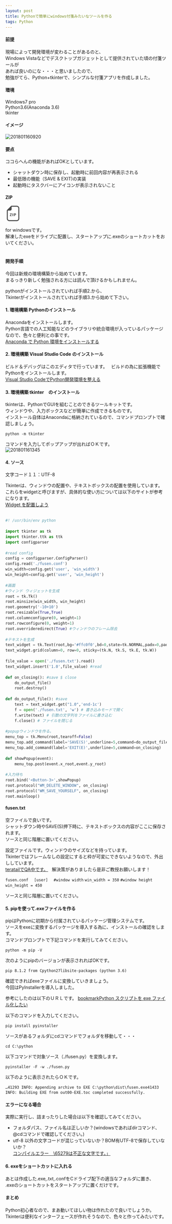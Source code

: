 ```yaml
---
layout: post
title: Pythonで簡単にwindows付箋みたいなツールを作る
tags: Python
---
```


#### 前提
現場によって開発環境が変わることがあるのと、  
Windows Vistaなどでデスクトップガジェットとして提供されていた頃の付箋ツールが  
あれば良いのにな・・・と思いましたので、  
勉強がてら、Python+tkinterで、シンプルな付箋アプリを作成しました。  

#### 環境
Windows7 pro  
Python3.6(Anaconda 3.6)  
tkinter    
  
#### イメージ
![201801160920](../../file/201801180000.jpg)
  
  
#### 要点
ココらへんの機能があればOKとしています。  
- シャットダウン時に保存し、起動時に前回内容が再表示される  
- 最低限の機能（SAVE & EXIT)の実装  
- 起動時にタスクバーにアイコンが表示されないこと  
  
#### ZIP
[![fusen.zip](/icon/zip.png)](https://github.com/developer-2018/developer-2018.github.io/files/1633682/fusen.zip)

for windowsです。  
解凍したexeをドライブに配置し、スタートアップに.exeのショートカットをおいてください。  
  

#### 開発手順
今回は新規の環境構築から始めています。  
まるっきり新しく勉強される方には読んで頂けるかもしれません。  

pythonがインストールされていれば手順2.から、  
Tkinterがインストールされていれば手順3.から始めて下さい。  

#### 1. 環境構築 Pythonのインストール
Anacondaをインストールします。  
Python言語での人工知能などのライブラリや統合環境が入っているパッケージなので、色々と便利との事です。  
[Anaconda で Python 環境をインストールする](https://qiita.com/t2y/items/2a3eb58103e85d8064b6)  
  
#### 2. 環境構築 Visual Studio Code のインストール
ビルド＆デバッグはこのエディタで行っています。  
ビルドの為に拡張機能でPythonをインストールします。  
[Visual Studio CodeでPython開発環境を整える](https://qiita.com/84zume/items/27d143f529396c9fa1cc)  
  
#### 3. 環境構築 tkinter　のインストール
tkinterは、PythonでGUIを組むことのできるツールキットです。  
ウィンドウや、入力ボックスなどが簡単に作成できるものです。  
インストール自体はAnacondaに格納されているので、コマンドプロンプトで確認しましょう。  
```
python -m tkinter
```  
コマンドを入力してポップアップが出ればＯＫです。  
![201801161345](../../file/201801180001.gif)

#### 4. ソース
文字コード１１：UTF-8  
  
Tkinterは、ウィンドウの配置や、テキストボックスの配置を使用しています。  
これらをwidgetと呼びますが、具体的な使い方については以下のサイトが参考になります。  
[Widget を配置しよう](http://www.shido.info/py/tkinter2.html)

```ruby:fusen.py

#! /usr/bin/env python

import tkinter as tk
import tkinter.ttk as ttk
import configparser

#read config
config = configparser.ConfigParser()
config.read('./fusen.conf')
win_width=config.get('user', 'win_width')
win_height=config.get('user', 'win_height')

#画面
#ウィンド ウィジェットを生成
root = tk.Tk()
root.minsize(win_width, win_height)
root.geometry('-10+10')
root.resizable(True,True)
root.columnconfigure(0, weight=1)
root.rowconfigure(0, weight=1)
root.overrideredirect(True) #ウィンドウのフレーム除去

#テキストを生成
text_widget = tk.Text(root,bg='#ffc0f0',bd=0,state=tk.NORMAL,padx=0,pady=0,selectborderwidth=0)
text_widget.grid(column=0, row=0, sticky=(tk.N, tk.S, tk.E, tk.W))

file_value = open('./fusen.txt').read()
text_widget.insert('1.0',file_value) #read

def on_closing(): #save $ close
    do_output_file()
    root.destroy()

def do_output_file(): #save
    text = text_widget.get("1.0",'end-1c')
    f = open('./fusen.txt', 'w') # 書き込みモードで開く
    f.write(text) # 引数の文字列をファイルに書き込む
    f.close() # ファイルを閉じる

#popupウィンドウを作る。
menu_top = tk.Menu(root,tearoff=False)
menu_top.add_command(label='SAVE(S)',underline=5,command=do_output_file)
menu_top.add_command(label='EXIT(E)',underline=5,command=on_closing)

def showPopup(event):
    menu_top.post(event.x_root,event.y_root)

#入力待ち
root.bind('<Button-3>',showPopup)
root.protocol("WM_DELETE_WINDOW", on_closing)
root.protocol("WM_SAVE_YOURSELF", on_closing)
root.mainloop()

```


#### fusen.txt
空ファイルで良いです。  
シャットダウン時やSAVE(S)押下時に、テキストボックスの内容がここに保存されます。  
ソースと同じ階層に置いてください。  
  
  
設定ファイルです。ウィンドウのサイズなどを持っています。  
Tkinterではフレームなしの設定にすると枠が可変にできないようなので、外出ししています。  
[teratailでQA中です。](https://teratail.com/questions/108647)  
解決策がありましたら是非ご教授お願いします！  

```fusen.conf  ```
```[user]  ```
```#window width```
```win_width = 350```
```#window height```
```win_height = 450```


ソースと同じ階層に置いてください。  
  

#### 5. pipを使って.exeファイルを作る
pipはPythonに初期から付属されているパッケージ管理システムです。  
ソースをexeに変換するパッケージを導入する為に、インストールの確認をします。  
コマンドプロンプトで下記コマンドを実行してみてください。  
```
python -m pip -V
```
次のようにpipのバージョンが表示されればOKです。  
```
pip 8.1.2 from Cpython27libsite-packages (python 3.6)
```
  
確認できればexeファイルに変換していきましょう。  
今回はPyInstallerを導入しました。  

参考にしたのは以下のＵＲＬです。
[bookmarkPython スクリプトを exe ファイル化したい](http://edosha.hatenablog.jp/entry/2017/05/11/121204)

以下のコマンドを入力してください。

```
pip install pyinstaller
```

ソースがあるフォルダにcdコマンドでフォルダを移動して・・・

```
cd C:\python
```

以下コマンドで対象ソース（./fusen.py）を変換します。

```
pyinstaller -F -w ./fusen.py
```

以下のように表示されたらＯＫです。

```
…41293 INFO: Appending archive to EXE C:\python\dist\fusen.exe41433 INFO: Building EXE from out00-EXE.toc completed successfully.
```

#### エラーになる場合  
実際に実行し、詰まったりした場合は以下を確認してみてください。  
- フォルダパス、ファイル名は正しいか？(windowsであればdirコマンド、@cdコマンドで確認してください。)  
- utf-8 以外の文字コードが混じっていないか？BOM有UTF-8で保存していないか？  
[コンパイルエラー　\65279は不正な文字です。」](http://monokurotamago.hatenablog.com/entry/2014/03/01/151724)
  
  
#### 6. exeをショートカットに入れる
あとは作成した.exe,.txt,.confをCドライブ配下の適当なフォルダに置き、  
.exeのショートカットをスタートアップに置くだけです。


#### まとめ
Python初心者なので、まあ動いてほしい物は作れたので良いでしょうか。  
Tkinterは便利なインターフェースが作れそうなので、色々と作ってみたいです。

  
  
